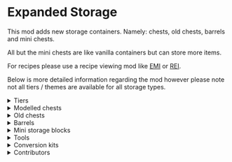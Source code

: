 # Expanded Storage

This mod adds new storage containers. Namely: chests, old chests, barrels and mini chests.

All but the mini chests are like vanilla containers but can store more items.

For recipes please use a recipe viewing mod like [EMI](https://modrinth.com/mod/emi) or [REI](https://modrinth.com/mod/rei).

Below is more detailed information regarding the mod however please note not all tiers / themes are available for all storage types.

<details>
<summary>Tiers</summary>
<ul>
  <li><img src="https://gitlab.com/Ellemes/expanded-storage/-/raw/documentation/art/descriptions/png/wood_bullet_point.png" /> Wooden: can store 27 items. (1 chests worth)<br>Consists of the following cosmetic themes:</li>
  <ul>
    <li>Wooden - made out of wood.</li>
	<li>Pumpkin - made out of pumpkin.</li>
	<li>Present - has different gift wrap textures depending on variant.</li>
	<li>Bamboo - made out of bamboo.</li>
	<li>Moss - made out of moss, can be bone-mealed to spread.</li>
  </ul>
  <li><img src="https://gitlab.com/Ellemes/expanded-storage/-/raw/documentation/art/descriptions/png/copper_bullet_point.png" /> Copper: can store 45 items. (just under 2 chests worth)</li>
  <li><img src="https://gitlab.com/Ellemes/expanded-storage/-/raw/documentation/art/descriptions/png/iron_bullet_point.png" /> Iron: can store 54 items. (2 chests worth)</li>
  <li><img src="https://gitlab.com/Ellemes/expanded-storage/-/raw/documentation/art/descriptions/png/gold_bullet_point.png" /> Golden: is liked by piglins, can store 81 items. (3 chests worth)</li>
  <li><img src="https://gitlab.com/Ellemes/expanded-storage/-/raw/documentation/art/descriptions/png/diamond_bullet_point.png" /> Diamond: can store 108 items. (4 chests worth)</li>
  <li><img src="https://gitlab.com/Ellemes/expanded-storage/-/raw/documentation/art/descriptions/png/obsidian_bullet_point.png" /> Obsidian: is blast proof, can store 108 items. (4 chests worth)</li>
  <li><img src="https://gitlab.com/Ellemes/expanded-storage/-/raw/documentation/art/descriptions/png/netherite_bullet_point.png" /> Netherite: is fire-resistant and blast proof, can store 135 items. (5 chests worth)</li>
</ul>
</details>

<details>
<summary>Modelled chests</summary>
<img src="https://gitlab.com/Ellemes/expanded-storage/-/raw/documentation/art/descriptions/png/Modelled%20chests_512.png" alt="Picture of modelled chests" />
<hr/>
Modelled chests act identical to vanilla chests however can generally hold more items.
<br/>
<br/>
They can also merge vertically and horizontally in the long direction to form tall and long chests in addition to vanilla's double chest (wide chest) and single chest.
</details>

<details>
<summary>Old chests</summary>
<img src="https://gitlab.com/Ellemes/expanded-storage/-/raw/documentation/art/descriptions/png/Full%20cube%20chests_512.png" alt="Picture of old chests" />
<hr/>
Old chests are like the modelled chest in visuals however occupy the whole block and do not have any kind of opening animation.
These may be better for you than modelled chests as not having a block entity renderer means they will have less impact on your fps.
</details>

<details>
<summary>Barrels</summary>
<img src="https://gitlab.com/Ellemes/expanded-storage/-/raw/documentation/art/descriptions/png/Barrels_512.png" alt="Picture of barrels" />
<hr/>
Barrels like full cube chests don't have a block entity renderer, so they will result in better fps over the modelled chests if you have a bunch of them in one area, otherwise they are functionally identical to vanilla barrels just with more inventory space.
</details>

<details>
<summary>Mini storage blocks</summary>
<img src="https://gitlab.com/Ellemes/expanded-storage/-/raw/documentation/art/descriptions/png/Mini%20chests_512.png" alt="Picture of mini chests" />
<img src="https://gitlab.com/Ellemes/expanded-storage/-/raw/documentation/art/descriptions/png/Iron%20Mini%20chests_512.png" alt="Picture of iron mini chests" />
<img src="https://gitlab.com/Ellemes/expanded-storage/-/raw/documentation/art/descriptions/png/Mini%20barrels_512.png" alt="Picture of mini barrels" />
<hr/>
Mini storage blocks are like chest and barrels but mini, they all can only hold 1 item and are ideal for gifting things to other players :D
<br/>
<br/>

Note: not all styles are craft-able and will need a Storage Mutator renamed to `Sparrow` to unlock.
</details>

<details>
<summary>Tools</summary>
<img src="https://gitlab.com/Ellemes/expanded-storage/-/raw/documentation/art/descriptions/png/Tools_512.png" alt="Picture of the storage mutator" />
<hr/>

The storage mutator is a tool to configure chest and other storage containers in world.

It currently consists of 4 modes, note not all modes are applicable to all storage types:
- Merge: Allows merging of two adjacent chests or old chests into a double chest.
- Split: Allows splitting a double chest into two single chests.
- Rotate: Allows rotating any storage container, note chests are limited to horizontal rotations.
- Swap theme: Allows changing the theme of the storage container, this only works for themes in the same tier.

</details>

<details>
<summary>Conversion kits</summary>
<img src="https://gitlab.com/Ellemes/expanded-storage/-/raw/documentation/art/descriptions/png/Upgrades_512.png" alt="Picture of some conversion kits" />
<hr/>
Conversion kits can be used to convert blocks already in world to a different tier.
<br/>
Whilst only some conversion kits are pictured above others do exist for example wooden to netherite conversion kit.
</details>

<details>
<summary>Contributors</summary>
Current Version:
<ul>
  <li>Mod code and texture assets - Ellemes</li>
  <li>Mod icon and other item / block renders - <a href="https://modrinth.com/mod/isometric-renders">Isometric Renderer mod</a></li>
  <li>Pumpkin chest textures - Yoghurt4C, these textures, for the modelled chest only, are public domain.</li>
  <li>Christmas chest textures - Yoghurt4C, these textures, for the modelled chest only, are public domain.</li>
  <li>Bamboo chest textures - Yoghurt4C</li>
  <li>Moss chest textures - ClockworkVulpine</li>
  <li>Previous mod icon - Hambaka</li>
  <li>Russian translations - Romz24</li>
  <li>French translations - Wombhy</li>
  <li>Dutch translations - ClockworkVulpine</li>
  <li>Italian translations - <a href="https://gitlab.com/maicol07">Maicol</a></li>
  <li>Brazilian translations - <a href="https://github.com/seriousfreezing">SeriousFreezing</a></li>
</ul>
Older versions:
<ul>
  <li>French translations - Yanis48</li>
  <li>Simplified Chinese translations - XuyuEre, updated later by qsefthuopq.</li>
  <li>Traditional Chinese translations - Shedaniel</li>
  <li>Spanish translations - jackcamilo406</li>
  <li>Brazilian Portuguese translations - joaoh1</li>
  <li>Settings button texture - sheepguard</li>
  <li>Russian translations - Miros77</li>
</ul>
</details>
